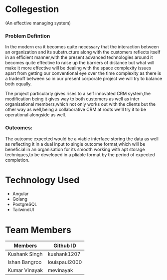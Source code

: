 # Collegestion
(An effective managing system) 
### Problem Defintion
In the modern era it becomes quite necessary that the interaction between an organization and its substructure along with the customers reflects itself in an efficient manner,with the present advanced technologies around it becomes quite effective to raise up the barriers of distance but what will make it more effective will be dealing with the space complexity issues apart from getting our conventional eye over the time complexity as there is a tradeoff between so in our present corporate project we will try to balance both equally.

The project particularly gives rises to a self innovated CRM system,the modification being it gives way to both customers as well as inter organisational members,which not only works out with the clients but the other way as well,being a collaborative CRM at roots we'll try it to be operational alongside as well. 

### Outcomes:
The outcome expected would be a viable interface storing the data as well as reflecting it in a dual input to single outcome format,which will be beneficial in an organisation for its smooth working with apt storage techniques,to be developed in a pliable format by the period of expected completion.




# Technology Used
* Angular
* Golang
* PostgreSQL
* TailwindUI

# Team Members
| Members     | Github ID |
| ----------- | ----------- |
| Kushank Singh | kushank1207 |
| Ishan Bangroo | louispaul2000 |
| Kumar Vinayak | mevinayak |
